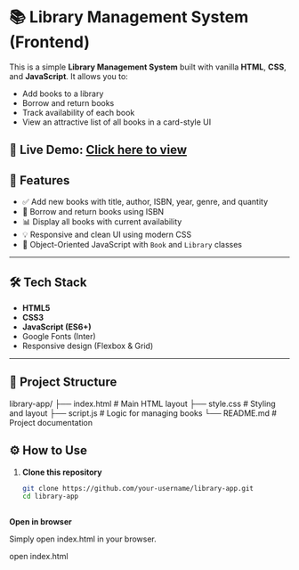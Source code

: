 # 📚 Library Management System (Frontend)

This is a simple **Library Management System** built with vanilla **HTML**, **CSS**, and **JavaScript**. It allows you to:

- Add books to a library
- Borrow and return books
- Track availability of each book
- View an attractive list of all books in a card-style UI

🔗 **Live Demo:** [Click here to view](https://sneha9504.github.io/Library_Management/)
---

## 🚀 Features

- ✅ Add new books with title, author, ISBN, year, genre, and quantity
- 📖 Borrow and return books using ISBN
- 📊 Display all books with current availability
- 💡 Responsive and clean UI using modern CSS
- 🧠 Object-Oriented JavaScript with `Book` and `Library` classes

---

## 🛠️ Tech Stack

- **HTML5**
- **CSS3**
- **JavaScript (ES6+)**
- Google Fonts (Inter)
- Responsive design (Flexbox & Grid)

---

## 📂 Project Structure

library-app/
├── index.html # Main HTML layout
├── style.css # Styling and layout
├── script.js # Logic for managing books
└── README.md # Project documentation


## ⚙️ How to Use

1. **Clone this repository**
   ```bash
   git clone https://github.com/your-username/library-app.git
   cd library-app
 
**Open in browser**

Simply open index.html in your browser.

open index.html
